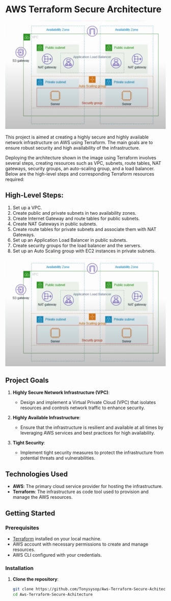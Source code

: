 # AWS Terraform Secure Architecture

![alt text](2-tier-architecture.png)

This project is aimed at creating a highly secure and highly available network infrastructure on AWS using Terraform. The main goals are to ensure robust security and high availability of the infrastructure.


Deploying the architecture shown in the image using Terraform involves several steps, creating resources such as VPC, subnets, route tables, NAT gateways, security groups, an auto-scaling group, and a load balancer. Below are the high-level steps and corresponding Terraform resources required:

## High-Level Steps:
1. Set up a VPC.
2. Create public and private subnets in two availability zones.
3. Create Internet Gateway and route tables for public subnets.
4. Create NAT Gateways in public subnets.
5. Create route tables for private subnets and associate them with NAT Gateways.
6. Set up an Application Load Balancer in public subnets.
7. Create security groups for the load balancer and the servers.
8. Set up an Auto Scaling group with EC2 instances in private subnets.

![alt text](2-tier-architecture.png)

## Project Goals

1. **Highly Secure Network Infrastructure (VPC)**:
   - Design and implement a Virtual Private Cloud (VPC) that isolates resources and controls network traffic to enhance security.

2. **Highly Available Infrastructure**:
   - Ensure that the infrastructure is resilient and available at all times by leveraging AWS services and best practices for high availability.

3. **Tight Security**:
   - Implement tight security measures to protect the infrastructure from potential threats and vulnerabilities.

## Technologies Used

- **AWS**: The primary cloud service provider for hosting the infrastructure.
- **Terraform**: The infrastructure as code tool used to provision and manage the AWS resources.

## Getting Started

### Prerequisites

- [Terraform](https://www.terraform.io/downloads.html) installed on your local machine.
- AWS account with necessary permissions to create and manage resources.
- AWS CLI configured with your credentials.

### Installation

1. **Clone the repository**:
   ```sh
   git clone https://github.com/Tonysysop/Aws-Terraform-Secure-Achitecture.git
   cd Aws-Terraform-Secure-Achitecture
